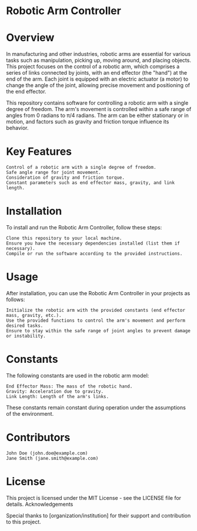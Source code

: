 # Robotic Arm Controller
# Overview

In manufacturing and other industries, robotic arms are essential for various tasks such as manipulation, picking up, moving around, and placing objects. This project focuses on the control of a robotic arm, which comprises a series of links connected by joints, with an end effector (the "hand") at the end of the arm. Each joint is equipped with an electric actuator (a motor) to change the angle of the joint, allowing precise movement and positioning of the end effector.

This repository contains software for controlling a robotic arm with a single degree of freedom. The arm's movement is controlled within a safe range of angles from 0 radians to π/4 radians. The arm can be either stationary or in motion, and factors such as gravity and friction torque influence its behavior.
# Key Features

    Control of a robotic arm with a single degree of freedom.
    Safe angle range for joint movement.
    Consideration of gravity and friction torque.
    Constant parameters such as end effector mass, gravity, and link length.

# Installation

To install and run the Robotic Arm Controller, follow these steps:

    Clone this repository to your local machine.
    Ensure you have the necessary dependencies installed (list them if necessary).
    Compile or run the software according to the provided instructions.

# Usage

After installation, you can use the Robotic Arm Controller in your projects as follows:

    Initialize the robotic arm with the provided constants (end effector mass, gravity, etc.).
    Use the provided functions to control the arm's movement and perform desired tasks.
    Ensure to stay within the safe range of joint angles to prevent damage or instability.

# Constants

The following constants are used in the robotic arm model:

    End Effector Mass: The mass of the robotic hand.
    Gravity: Acceleration due to gravity.
    Link Length: Length of the arm's links.

These constants remain constant during operation under the assumptions of the environment.
# Contributors

    John Doe (john.doe@example.com)
    Jane Smith (jane.smith@example.com)

# License

This project is licensed under the MIT License - see the LICENSE file for details.
Acknowledgements

Special thanks to [organization/institution] for their support and contribution to this project.
